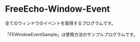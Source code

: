 # FreeEcho-Window-Event
全てのウィンドウのイベントを取得するプログラムです。<br>
<br>
「FEWindowEventSample」は使用方法のサンプルプログラムです。
